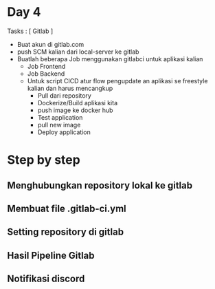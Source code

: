 # Day 4

Tasks : [ Gitlab ]

-   Buat akun di gitlab.com
-   push SCM kalian dari local-server ke gitlab
-   Buatlah beberapa Job menggunakan gitlabci untuk aplikasi kalian
    -   Job Frontend
    -   Job Backend
    -   Untuk script CICD atur flow pengupdate an aplikasi se freestyle kalian dan harus mencangkup
        -   Pull dari repository
        -   Dockerize/Build aplikasi kita
        -   push image ke docker hub
        -   Test application
        -   pull new image
        -   Deploy application

# Step by step


## Menghubungkan repository lokal ke gitlab


## Membuat file .gitlab-ci.yml



## Setting repository di gitlab



## Hasil Pipeline Gitlab



## Notifikasi discord




